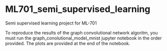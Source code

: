 # ML701_semi_supervised_learning
Semi supervised learning project for ML-701

To reproduce the results of the graph convolutional network algoritm, you must run the graph_conolutional_model_mnist jupyter notebook in the order provided. The plots are provided at the end of the notebook. 
